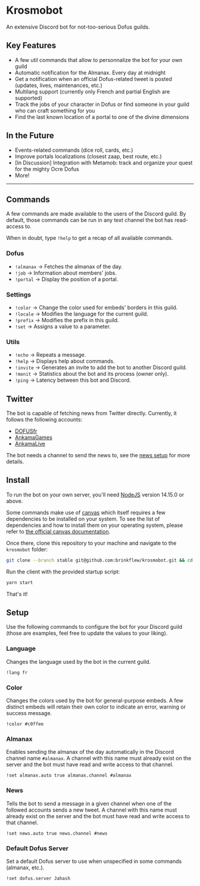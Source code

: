 # Krosmobot

An extensive Discord bot for not-too-serious Dofus guilds.

## Key Features

- A few util commands that allow to personnalize the bot for your own guild
- Automatic notification for the Almanax. Every day at midnight
- Get a notification when an official Dofus-related tweet is posted (updates, lives, maintenances, etc.)
- Multilang support (currently only French and partial English are supported)
- Track the jobs of your character in Dofus or find someone in your guild who can craft something for you
- Find the last known location of a portal to one of the divine dimensions

## In the Future

- Events-related commands (dice roll, cards, etc.)
- Improve portals localizations (closest zaap, best route, etc.)
- [In Discussion] Integration with Metamob: track and organize your quest for the mighty Ocre Dofus
- More!

---

## Commands

A few commands are made available to the users of the Discord guild. By default, those commands can be run in any text channel the bot has read-access to.

When in doubt, type `!help` to get a recap of all available commands.

### Dofus

- `!almanax` → Fetches the almanax of the day.
- `!job` → Information about members' jobs.
- `!portal` → Display the position of a portal.

### Settings

- `!color` → Change the color used for embeds' borders in this guild.
- `!locale` → Modifies the language for the current guild.
- `!prefix` → Modifies the prefix in this guild.
- `!set` → Assigns a value to a parameter.

### Utils

- `!echo` → Repeats a message.
- `!help` → Displays help about commands.
- `!invite` → Generates an invite to add the bot to another Discord guild.
- `!monit` → Statistics about the bot and its process (owner only).
- `!ping` → Latency between this bot and Discord.

## Twitter

The bot is capable of fetching news from Twitter directly. Currently, it follows the following accounts:

- [DOFUSfr](https://twitter.com/DOFUSfr?s=20)
- [AnkamaGames](https://twitter.com/AnkamaGames?s=20)
- [AnkamaLive](https://twitter.com/AnkamaLive?s=20)

The bot needs a channel to send the news to, see the [news setup](#News) for more details.

## Install

To run the bot on your own server, you'll need [NodeJS](https://nodejs.org/en/) version 14.15.0 or above.

Some commands make use of [canvas](https://www.npmjs.com/package/canvas) which itself requires a few
dependencies to be installed on your system. To see the list of dependencies and how to install them
on your operating system, please refer to [the official canvas documentation](https://github.com/Automattic/node-canvas#compiling).

Once there, clone this repository to your machine and navigate to the `krosmobot` folder:

```sh
git clone --branch stable git@github.com:brinkflew/krosmobot.git && cd krosmobot
```

Run the client with the provided startup script:

```sh
yarn start
```

That's it!

## Setup

Use the following commands to configure the bot for your Discord guild (those are examples, feel free to update the values to your liking).

### Language

Changes the language used by the bot in the current guild.

```
!lang fr
```

### Color

Changes the colors used by the bot for general-purpose embeds.
A few distinct embeds will retain their own color to indicate an error, warning or success message.

```
!color #c0ffee
```

### Almanax

Enables sending the almanax of the day automatically in the Discord channel name `#almanax`. A channel with this name must already exist on the server and the bot must have read and write access to that channel.

```
!set almanax.auto true almanax.channel #almanax
```

### News

Tells the bot to send a message in a given channel when one of the followed accounts sends a new tweet. A channel with this name must already exist on the server and the bot must have read and write access to that channel.

```
!set news.auto true news.channel #news
```

### Default Dofus Server

Set a default Dofus server to use when unspecified in some commands (almanax, etc.).

```
!set dofus.server Jahash
```
